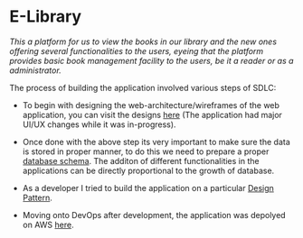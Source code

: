 # E-Library

*This a platform for us to view the books in our library and the new ones offering several functionalities to the users, eyeing that the platform provides basic book management facility to the users, be it a reader or as a administrator.*

The process of building the application involved various steps of SDLC:
* To begin with designing the web-architecture/wireframes of the web application, you can visit the designs [here](https://whimsical.com/e-library-VM9XGN882VbegddP9rDWgg)
(The application had major UI/UX changes while it was in-progress).

* Once done with the above step its very important to make sure the data is stored in proper manner, to do this we need to prepare a proper [database schema](https://docs.google.com/presentation/d/16XqP2lk1Gyvdt1f6mbsiQ0uC2vn-3Xrlqaici_hID5I/edit?usp=sharing). The additon of different functionalities in the applications can be directly proportional to the growth of database.

* As a developer I tried to build the application on a particular [Design Pattern](https://docs.google.com/document/d/1Jx2LKeaS5jF0IJl20CTlfI-iZ1ER8pDMwA5pmp3D6yw/edit?usp=sharing).

* Moving onto DevOps after development, the application was depolyed on AWS [here](http://65.0.94.238/).
